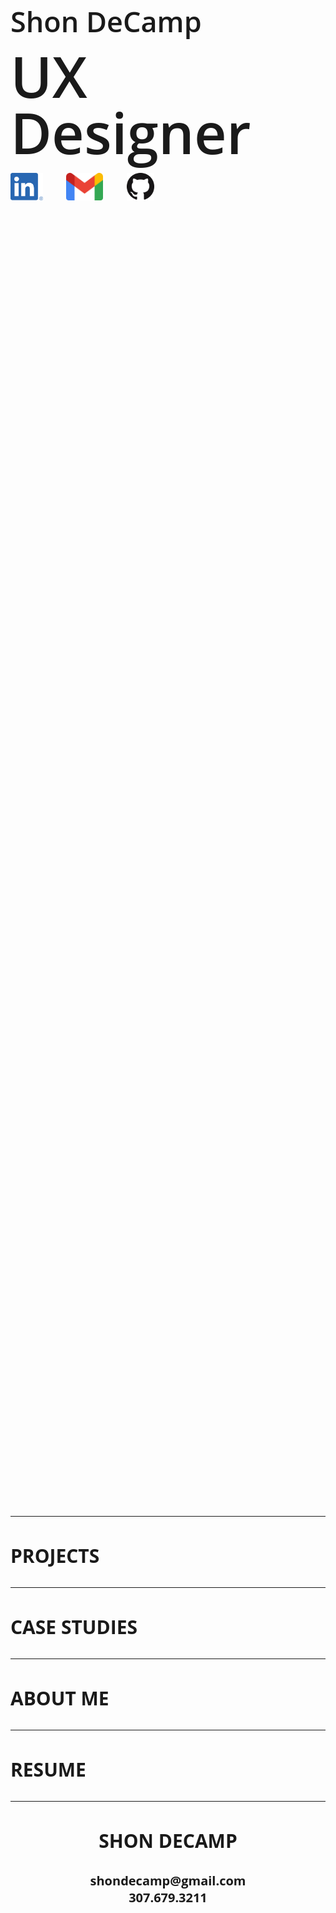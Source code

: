 <!DOCTYPE html>
<html>
    <head>
        <meta name="viewport" content="width=device-width, initial-scale=1.0">
        <link href='http://fonts.googleapis.com/css?family=Open+Sans:400,300,600,700,800' rel='stylesheet' type='text/css'>
    
<style>
    @font-face {
      font-family: Open Sans;
      src: url(OpenSans-SemiBold.ttf);
    }
    html, body{
        overflow-x: hidden;
    }
    .container-lg {
  max-width: 5000px;
  margin-right: 0;
  margin-left: 0;
}
.px-3 {
  padding-right: 0px !important;
  padding-left: 0px !important;
}
.my-5 {
  margin-top: 0px !important;
  margin-bottom: 0px !important;
}
    @media only screen and (min-width: 1801px) {
        body{
            font-family:'Open Sans';
            width:70vw;
            margin:auto;
            font-weight:600 !important;
            margin-bottom: 100px;
        }
        .title{
            height:65vh;
            width:100%;
            margin-top: 25vh;
        }
        .title img{
            height:60px;
            margin-right: 34px;
        }
        h1{
            font-size:95px;
            margin:0 0 60px 0;
            padding:0;
            font-weight:600 !important;
            line-height: 55px;
        }
        h2{
            font-size:184px;
            margin:0 0 50px 0;
            padding:0px;
            font-weight:600 !important;
            line-height:164px;
        }
        h3{
            font-size: 30px;
            text-transform: uppercase;
            margin:20;
            padding:0;
        }
        h4{
            font-size: 20px;
            margin:0px;
            padding:0px;
        }
        .footer{
            text-align:center;
            margin:auto;
            width:100%;
        }
    }
    @media only screen and (max-width: 1800px) {
        body{
            font-family:'Open Sans';
            width:70vw;
            margin:auto;
            font-weight:600 !important;
            margin-bottom: 100px;
        }
        .title{
            height:59vh;
            width:100%;
            margin-top: 25vh;
        }
        .title img{
            height:44px;
            margin-right: 34px;
        }
        h1{
            font-size:55px;
            margin:0;
            padding:0;
            font-weight:600 !important;
            line-height: 55px;
        }
        h2{
            font-size:124px;
            margin:0 0 20px 0;
            padding:0px;
            font-weight:600 !important;
            line-height:164px;
        }
        h3{
            font-size: 30px;
            text-transform: uppercase;
            margin:20;
            padding:0;
        }
        h4{
            font-size: 20px;
            margin:0px;
            padding:0px;
        }
        .footer{
            text-align:center;
            margin:auto;
            width:100%;
        }
    }
    @media only screen and (max-width: 1044px) {
        body{
            font-family:'Open Sans';
            width:80vw !important;;
            margin:auto !important;
            font-weight:600 !important;
            margin-bottom: 100px !important;; 
        }
        .title{
            height:60vh !important;;
            width:100% !important;;
            margin-top: 20vh !important;;
        }
        .title img{
            height:44px !important;;
            margin-right: 34px !important;;
        }
        h1{
            font-size:45px !important;;
            margin:0 !important;;
            padding:0 !important;;
            font-weight:600 !important;
            line-height: 45px !important;;
        }
        h2{
            font-size:90px !important;;
            margin:20px 0 20px 0 !important;;
            padding:0px !important;;
            font-weight:600 !important;
            line-height:90px !important;; 
        }
        h3{
            font-size: 30px !important;;
            text-transform: uppercase !important;;
            margin:20 !important;;
            padding:0 !important;;
        }
        h4{
            font-size: 20px !important;;
            margin:0px !important;;
            padding:0px !important;;
        }
        .footer{
            text-align:center !important;;
            margin:auto !important;;
            width:100% !important;;
        }
    }
    @media only screen and (max-width: 415px) {
        body{
            font-family:'Open Sans';
            width:70vw;
            margin:auto;
            font-weight:600 !important;
            margin-bottom: 100px;
        }
        .title{
            height:65vh;
            width:100%;
            margin-top: 25vh;
        }
        .title img{
            height:44px;
            margin-right: 34px;
        }
        h1{
            font-size:55px;
            margin:0;
            padding:0;
            font-weight:600 !important;
            line-height: 55px;
        }
        h2{
            font-size:124px;
            margin:0 0 20px 0;
            padding:0px;
            font-weight:600 !important;
            line-height:164px;
        }
        h3{
            font-size: 30px;
            text-transform: uppercase;
            margin:20;
            padding:0;
        }
        h4{
            font-size: 20px;
            margin:0px;
            padding:0px;
        }
        .footer{
            text-align:center;
            margin:auto;
            width:100%;
        }
    }
</style>
</head>
<body>
    <div class="title">
        <h1>Shon DeCamp</h1>
        <h2>UX Designer</h2>
        <a href="https://www.linkedin.com/in/shondecamp/" target="_blank"><img src="LI-In-Bug.png"></a>
        <a href="mailto:shondecamp@gmail.com" target="_blank"><img src="Gmail_icon.png"></a>
        <a href="https://github.com/shondecamp/shondecamp-github.io" target="_blank"><img src="GitHub-Mark-64px.png"></a>
    </div>
    <div class="container">
        <hr>
        <h3>Projects</h3>
    </div>
    <div class="container">
        <hr>
        <h3>Case Studies</h3>
    </div>
    <div class="container">
        <hr>
        <h3>About Me</h3>
    </div>
    <div class="container">
        <hr>
        <h3>Resume</h3>
    </div>
    <div class="footer">
        <hr>
        <h3>SHON DeCAMP</h3>
        <h4>shondecamp@gmail.com</h4>
        <h4>307.679.3211</h4>
    </div>
    
    
</body>
</html>
